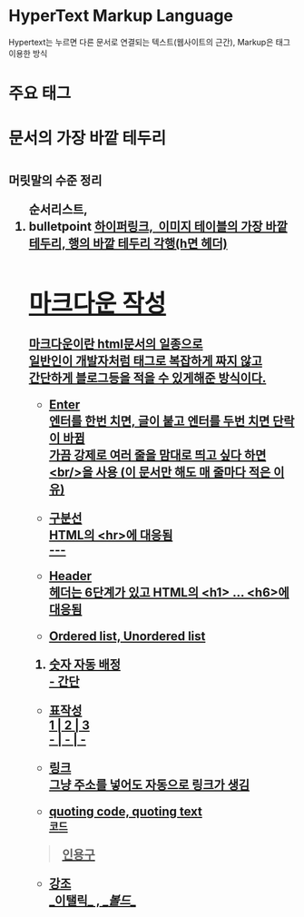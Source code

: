 <xml>
<h1> HyperText Markup Language</h1>
Hypertext는 누르면 다른 문서로 연결되는 텍스트(웹사이트의 근간), Markup은 태그이용한 방식

<h1>주요 태그<h1>
<html> 문서의 가장 바깥 테두리
<h1><h2> 머릿말의 수준 정리 
<ol> 순서리스트, <li> bulletpoint
<a href=> 하이퍼링크, <img src=> 이미지
<table> 테이블의 가장 바깥 테두리, <tr> 행의 바깥 테두리 <th,td> 각행(h면 헤더)
<xml>

# 마크다운 작성
마크다운이란 html문서의 일종으로<br> 
일반인이 개발자처럼 태그로 복잡하게 짜지 않고 <br>
간단하게 블로그등을 적을 수 있게해준 방식이다.
- Enter<br/>
엔터를 한번 치면, 글이 붙고 엔터를 두번 치면 단락이 바뀜<br/>
가끔 강제로 여러 줄을 맘대로 띄고 싶다 하면 \<br/>을 사용 (이 문서만 해도 매 줄마다 적은 이유) <br/>

- 구분선<br/>
HTML의 \<hr>에 대응됨 <br/>
\---

- Header<br/>
헤더는 6단계가 있고 HTML의 \<h1> ... \<h6>에 대응됨<br/>

- Ordered list, Unordered list<br/>
1. 숫자 자동 배정<br/>
\- 간단<br/>

- 표작성<br/>
1 | 2 | 3<br/>
\- | - | -<br/>

- 링크<br/>
그냥 주소를 넣어도 자동으로 링크가 생김<br/>

- quoting code, quoting text <br/>
`코드`<br/>
> 인용구<br/>

- 강조<br/>
\_이탤릭_ , \__볼드__ <br/>
